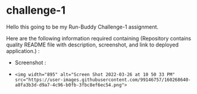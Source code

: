 # challenge-1

Hello this going to be my Run-Buddy Challenge-1 assignment.

Here are the following information required containing (Repository contains quality README file with description, screenshot, and link to deployed application.) :

- Screenshot : 
-     <img width="895" alt="Screen Shot 2022-03-26 at 10 50 33 PM" src="https://user-images.githubusercontent.com/99146757/160268640-a8fa3b3d-d9a7-4c96-b0fb-3fbc8ef6ec54.png">


